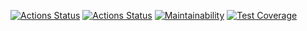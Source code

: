 [![Actions Status](https://github.com/bjrunning/java-project-99/actions/workflows/hexlet-check.yml/badge.svg)](https://github.com/bjrunning/java-project-99/actions)
[![Actions Status](https://github.com/bjrunning/java-project-99/actions/workflows/main.yml/badge.svg)](https://github.com/bjrunning/java-project-99/actions/workflows/main.yml)
[![Maintainability](https://api.codeclimate.com/v1/badges/5142a5391ecfe79c3fbd/maintainability)](https://codeclimate.com/github/bjrunning/java-project-99/maintainability)
[![Test Coverage](https://api.codeclimate.com/v1/badges/5142a5391ecfe79c3fbd/test_coverage)](https://codeclimate.com/github/bjrunning/java-project-99/test_coverage)